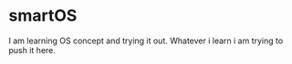 # smartOS

I am learning OS concept and trying it out.
Whatever i learn i am trying to push it here.

